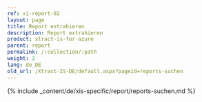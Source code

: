 ```yaml
---
ref: xi-report-02
layout: page
title: Report extrahieren
description: Report extrahieren
product: xtract-is-for-azure
parent: report
permalink: /:collection/:path
weight: 2
lang: de_DE
old_url: /Xtract-IS-DE/default.aspx?pageid=reports-suchen
---
```

{% include _content/de/xis-specific/report/reports-suchen.md %}
